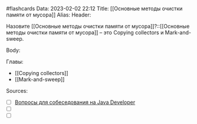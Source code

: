 #flashcards
Data: 2023-02-02 22:12
Title: [[Основные методы очистки памяти от мусора]]
Alias:
Header:

Назовите [[Основные методы очистки памяти от мусора]]?::[[Основные методы очистки памяти от мусора]] – это Copying collectors и Mark-and-sweep.
<!--SR:!2023-03-14,3,330-->



Body:



Главы:
- [[Copying collectors]]
- [[Mark-and-sweep]]


Sources:
- [ ] [Вопросы для собеседования на Java Developer](https://github.com/enhorse/java-interview/blob/master/README.md#%D0%9E%D0%9E%D0%9F)
- [ ] []()
- [ ] []()
